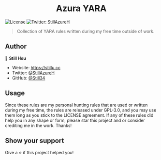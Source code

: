 <h1 align="center">Azura YARA</h1>
<p>
  <a href="#" target="_blank">
    <img alt="License" src="https://img.shields.io/github/license/still34/azura-yara" />
  </a>
  <a href="https://twitter.com/StillAzureH" target="_blank">
    <img alt="Twitter: StillAzureH" src="https://img.shields.io/twitter/follow/StillAzureH.svg?style=social" />
  </a>
</p>

> Collection of YARA rules written during my free time outside of work.

## Author

👤 **Still Hsu**

* Website: https://stillu.cc
* Twitter: [@StillAzureH](https://twitter.com/StillAzureH)
* GitHub: [@Still34](https://github.com/Still34)

## Usage

Since these rules are my personal hunting rules that are used or written during my free time, the rules are released under GPL-3.0, and you may use them long as you stick to the LICENSE agreement. If any of these rules did help you in any shape or form, please star this project and or consider crediting me in the work. Thanks!

## Show your support

Give a ⭐️ if this project helped you!
